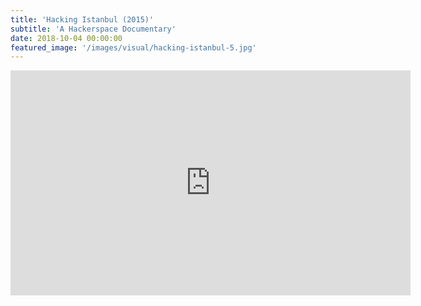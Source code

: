 ```yaml
---
title: 'Hacking Istanbul (2015)'
subtitle: 'A Hackerspace Documentary'
date: 2018-10-04 00:00:00
featured_image: '/images/visual/hacking-istanbul-5.jpg'
---
```


<iframe src="https://player.vimeo.com/video/117663606" width="640" height="360" frameborder="0" webkitallowfullscreen mozallowfullscreen allowfullscreen></iframe>
